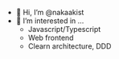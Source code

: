 - 👋 Hi, I’m @nakaakist
- 👀 I’m interested in ...
  - Javascript/Typescript
  - Web frontend
  - Clearn architecture, DDD

<!---
nakaakist/nakaakist is a ✨ special ✨ repository because its `README.md` (this file) appears on your GitHub profile.
You can click the Preview link to take a look at your changes.
--->
